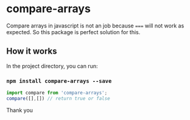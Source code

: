 # compare-arrays

Compare arrays in javascript is not an job because `===` will not work as expected. 
So this package is perfect solution for this. 

## How it works

In the project directory, you can run:

### `npm install compare-arrays --save`

```javascript
import compare from 'compare-arrays';
compare([],[]) // return true or false
```
Thank you
